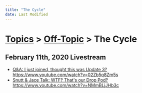 ```yaml
---
title: "The Cycle"
date: Last Modified
---
```

# [Topics](../../topics.md) > [Off-Topic](../../topics/off-topic.md) > The Cycle

## February 11th, 2020 Livestream
* [Q&A: I just joined, thought this was Update 3?](../../transcriptions/yt-02Zb5q8Zm5s.md) https://www.youtube.com/watch?v=02Zb5q8Zm5s
* [Snutt & Jace Talk: WTF‽ That's our Drop Pod‽](../../transcriptions/yt-NMmBLjJHb3c.md) https://www.youtube.com/watch?v=NMmBLjJHb3c
